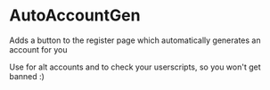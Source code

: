 # AutoAccountGen

Adds a button to the register page which automatically generates an account for you

Use for alt accounts and to check your userscripts, so you won't get banned :)
